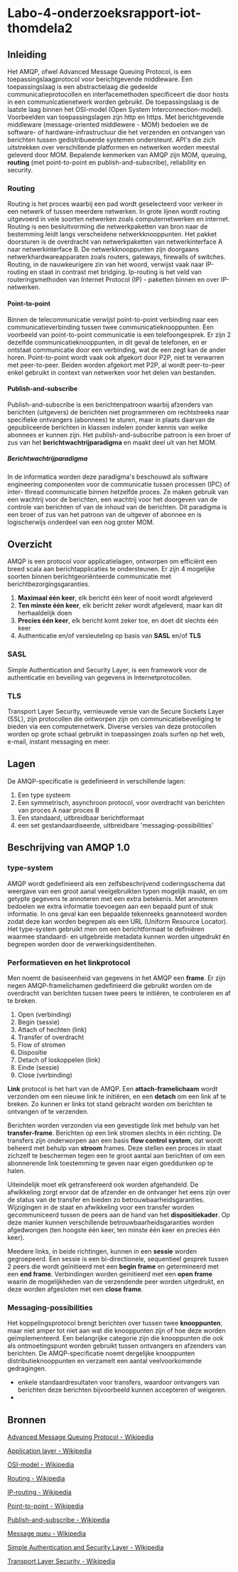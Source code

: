 # Labo-4-onderzoeksrapport-iot-thomdela2
## Inleiding
Het AMQP, ofwel Advanced Message Queuing Protocol, is een toepassingslaagprotocol voor berichtgevende middleware. 
Een toepassingslaag is een abstractielaag die gedeelde communicatieprotocollen en interfacemethoden specificeert die door hosts in een communicatienetwerk worden gebruikt.
De toepassingslaag is de laatste laag binnen het OSI-model (Open System Interconnection-model).
Voorbeelden van toepassingslagen zijn http en https.
Met berichtgevende middleware (message-oriented middlewere - MOM) bedoelen we de software- of hardware-infrastructuur die het verzenden en ontvangen van berichten tussen gedistribueerde systemen ondersteunt.
API's die zich uitstrekken over verschillende platformen en netwerken worden meestal geleverd door MOM.
Bepalende kenmerken van AMQP zijn MOM, queuing, **routing** (met point-to-point en publish-and-subscribe), reliability en security.
### Routing
Routing is het proces waarbij een pad wordt geselecteerd voor verkeer in een netwerk of tussen meerdere netwerken.
In grote lijnen wordt routing uitgevoerd in vele soorten netwerken zoals computernetwerken en internet.
Routing is een besluitvorming die netwerkpaketten van bron naar de bestemming leidt langs verscheidene netwerkknooppunten. Het pakket doorsturen is de overdracht van netwerkpaketten van netwerkinterface A naar netwerkinterface B. De netwerkknooppunten zijn doorgaans netwerkhardwareapparaten zoals routers, gateways, firewalls of switches.
Routing, in de nauwkeurigere zin van het woord, verwijst vaak naar IP-routing en staat in contrast met bridging.
Ip-routing is het veld van routeringsmethoden van Internet Protocol (IP) - paketten binnen en over IP-netwerken.
#### Point-to-point
Binnen de telecommunicatie verwijst point-to-point verbinding naar een communicatieverbinding tussen twee communicatieknooppunten. 
Een voorbeeld van point-to-point communicatie is een telefoongesprek. Er zijn 2 dezelfde communicatieknooppunten, in dit geval de telefonen, en er ontstaat communicatie door een verbinding, wat de een zegt kan de ander horen. Point-to-point wordt vaak ook afgekort door P2P, niet te verwarren met peer-to-peer. Beiden worden afgekort met P2P, al wordt peer-to-peer enkel gebruikt in context van netwerken voor het delen van bestanden.
#### Publish-and-subscribe
Publish-and-subscribe is een berichtenpatroon waarbij afzenders van berichten (uitgevers) de berichten niet programmeren om rechtstreeks naar specifieke ontvangers (abonnees) te sturen, maar in plaats daarvan de gepubliceerde berichten in klassen indelen zonder kennis van welke abonnees er kunnen zijn.
Het publish-and-subscribe patroon is een broer of zus van het **berichtwachtrijparadigma** en maakt deel uit van het MOM.
##### Berichtwachtrijparadigma
In de informatica worden deze paradigma's beschouwd als software engineering componenten voor de communicatie tussen processen (IPC) of inter- thread communicatie binnen hetzelfde proces.
Ze maken gebruik van een wachtrij voor de berichten, een wachtrij voor het doorgeven van de controle van berichten of van de inhoud van de berichten.
Dit paradigma is een broer of zus van het patroon van de uitgever of abonnee en is logischerwijs onderdeel van een nog groter MOM.
## Overzicht
AMQP is een protocol voor applicatielagen, ontworpen om efficiënt een breed scala aan berichtapplicaties te ondersteunen. Er zijn 4 mogelijke soorten binnen berichtgeoriënteerde communicatie met berichtbezorgingsgaranties.
1. **Maximaal één keer**, elk bericht één keer of nooit wordt afgeleverd
2. **Ten minste één keer**, elk bericht zeker wordt afgeleverd, maar kan dit herhaaldelijk doen
3. **Precies één keer**, elk bericht komt zeker toe, en doet dit slechts één keer
4. Authenticatie en/of versleuteling op basis van **SASL** en/of **TLS**
### SASL
Simple Authentication and Security Layer, is een framework voor de authenticatie en beveiling van gegevens in Internetprotocollen. 
### TLS
Transport Layer Security, vernieuwde versie van de Secure Sockets Layer (SSL), zijn protocollen die ontworpen zijn om communicatiebeveiliging te bieden via een computernetwerk.
Diverse versies van deze protocollen worden op grote schaal gebruikt in toepassingen zoals surfen op het web, e-mail, instant messaging en meer.
## Lagen
De AMQP-specificatie is gedefinieerd in verschillende lagen:
1. Een type systeem
2. Een symmetrisch, asynchroon protocol, voor overdracht van berichten van proces A naar proces B
3. Een standaard, uitbreidbaar berichtformaat
4. een set gestandaardiseerde, uitbreidbare 'messaging-possibilities'
## Beschrijving van AMQP 1.0
### type-system
AMQP wordt gedefinieerd als een zelfsbeschrijvend coderingsschema dat weergave van een groot aanal veelgebruikten typen mogelijk maakt, en om getypte gegevens te annoteren met een extra betekenis.
Met annoteren bedoelen we extra informatie toevoegen aan een bepaald punt of stuk informatie.
In ons geval kan een bepaalde tekenreeks geannoteerd worden zodat deze kan worden begrepen als een URL (Uniform Resource Locator).
Het type-system gebruikt men om een berichtformaat te definiëren waarmee standaard- en uitgebreide metadata kunnen worden uitgedrukt én begrepen worden door de verwerkingsidentiteiten.
### Performatieven en het linkprotocol
Men noemt de basiseenheid van gegevens in het AMQP een **frame**. 
Er zijn negen AMQP-framelichamen gedefinieerd die gebruikt worden om de overdracht van berichten tussen twee peers te initiëren, te controleren en af te breken.
1. Open (verbinding)
2. Begin (sessie)
3. Attach of hechten (link)
4. Transfer of overdracht
5. Flow of stromen
6. Dispositie
7. Detach of loskoppelen (link)
8. Einde (sessie)
9. Close (verbinding)


**Link** protocol is het hart van de AMQP.
Een **attach-framelichaam** wordt verzonden om een nieuwe link te initiëren, en een **detach** om een link af te breken. Zo kunnen er links tot stand gebracht worden om berichten te ontvangen of te verzenden.


Berichten worden verzonden via een gevestigde link met behulp van het **transfer-frame**. Berichten op een link stromen slechts in één richting.
De transfers zijn onderworpen aan een basis **flow control system**, dat wordt beheerd met behulp van **stroom** frames. Deze stellen een proces in staat zichzelf te beschermen tegen een te groot aantal aan berichten of om een abonnerende link toestemming te geven naar eigen goeddunken op te halen.


Uiteindelijk moet elk getransfereerd ook worden afgehandeld. De afwikkeling zorgt ervoor dat de afzender en de ontvanger het eens zijn over de status van de transfer en bieden zo betrouwbaarheidsgaranties. Wijzigingen in de staat en afwikkeling voor een transfer worden gecommuniceerd tussen de peers aan de hand van het **dispositiekader**. Op deze manier kunnen verschillende betrouwbaarheidsgaranties worden afgedwongen (ten hoogste één keer, ten minste één keer en precies één keer).


Meedere links, in beide richtingen, kunnen in een **sessie** worden gegroepeerd. Een sessie is een bi-directionele, sequentieel gesprek tussen 2 peers die wordt geïnitieerd met een **begin frame** en getermineerd met een **end frame**. 
Verbindingen worden geïnitieerd met een **open frame** waarin de mogelijkheden van de verzendende peer worden uitgedrukt, en deze worden afgesloten met een **close frame**.

### Messaging-possibilities
Het koppelingsprotocol brengt berichten over tussen twee **knooppunten**, maar niet amper tot niet aan wat die knooppunten zijn of hoe deze worden geïmplementeerd.
Een belangrijke categorie zijn die knooppunten die ook als ontmoetingspunt worden gebruikt tussen ontvangers en afzenders van berichten.
De AMQP-specificatie noemt dergelijke knooppunten distributieknooppunten en verzamelt een aantal veelvoorkomende gedragingen.

* enkele standaardresultaten voor transfers, waardoor ontvangers van berichten deze berichten bijvoorbeeld kunnen accepteren of weigeren.
* 

## Bronnen
[Advanced Message Queuing Protocol - Wikipedia](https://en.wikipedia.org/wiki/Advanced_Message_Queuing_Protocol "Wikipedia - Advanced Message Queuing Protocol")

[Application layer - Wikipedia](https://en.wikipedia.org/wiki/Application_layer "Wikipedia - Application layer")

[OSI-model - Wikipedia](https://en.wikipedia.org/wiki/OSI_model "Wikipedia - OSI-model")

[Routing - Wikipedia](https://en.wikipedia.org/wiki/Routing "Wikipedia - Routing")

[IP-routing - Wikipedia](https://en.wikipedia.org/wiki/IP_routing "Wikipedia - IP-routing")

[Point-to-point - Wikipedia](https://en.wikipedia.org/wiki/Point-to-point_(telecommunications) "Wikipedia - Point-to-point")

[Publish-and-subscribe - Wikipedia](https://en.wikipedia.org/wiki/Publish%E2%80%93subscribe_pattern "Wikipedia - Publish-and-subscribe")

[Message queu - Wikipedia](https://en.wikipedia.org/wiki/Message_queue "Wikipedia - Message queu")

[Simple Authentication and Security Layer - Wikipedia](https://en.wikipedia.org/wiki/Simple_Authentication_and_Security_Layer "Wikipedia - Simple Authentication and Security Layer")

[Transport Layer Security - Wikipedia](https://en.wikipedia.org/wiki/Transport_Layer_Security "Wikipedia - Transport Layer Security")